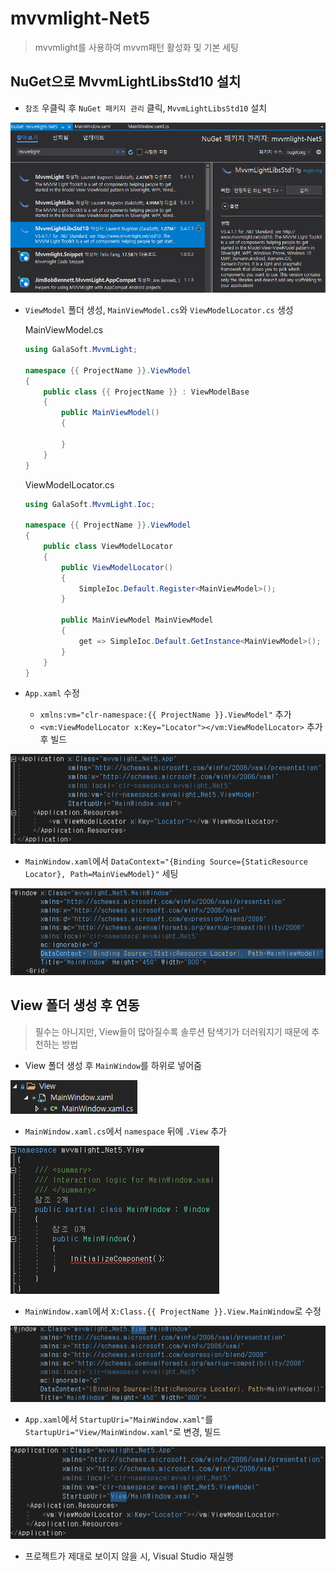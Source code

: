 # mvvmlight-Net5

> mvvmlight를 사용하여 mvvm패턴 활성화 및 기본 세팅



## NuGet으로 MvvmLightLibsStd10 설치

- `참조` 우클릭 후 `NuGet 패키지 관리` 클릭, `MvvmLightLibsStd10` 설치

![image-20211211173406866](README.assets/image-20211211173406866.png)



- `ViewModel` 폴더 생성, `MainViewModel.cs`와 `ViewModelLocator.cs` 생성

  

  MainViewModel.cs

  ```csharp
  using GalaSoft.MvvmLight;
  
  namespace {{ ProjectName }}.ViewModel
  {
      public class {{ ProjectName }} : ViewModelBase
      {
          public MainViewModel()
          {
              
          }
      }
  }
  ```

  

  ViewModelLocator.cs

  ```csharp
  using GalaSoft.MvvmLight.Ioc;
  
  namespace {{ ProjectName }}.ViewModel
  {
      public class ViewModelLocator
      {
          public ViewModelLocator()
          {
              SimpleIoc.Default.Register<MainViewModel>();
          }
  
          public MainViewModel MainViewModel
          {
              get => SimpleIoc.Default.GetInstance<MainViewModel>();
          }
      }
  }
  ```

  

- `App.xaml` 수정
  - `xmlns:vm="clr-namespace:{{ ProjectName }}.ViewModel"` 추가
  - `<vm:ViewModelLocator x:Key="Locator"></vm:ViewModelLocator>` 추가 후 빌드

![image-20211211180454054](README.assets/image-20211211180454054.png)



- `MainWindow.xaml`에서 `﻿DataContext="{Binding Source={StaticResource Locator}, Path=MainViewModel}"` 세팅

![image-20211211180609498](README.assets/image-20211211180609498.png)



## View 폴더 생성 후 연동

> 필수는 아니지만, View들이 많아질수록 솔루션 탐색기가 더러워지기 때문에 추천하는 방법



- View 폴더 생성 후 `MainWindow`를 하위로 넣어줌

![image-20211211180829906](README.assets/image-20211211180829906.png)



- `MainWindow.xaml.cs`에서 `namespace` 뒤에 `.View` 추가

![image-20211211180903827](README.assets/image-20211211180903827.png)



- `MainWindow.xaml`에서 `X:Class.{{ ProjectName }}.View.MainWindow`로 수정

![image-20211211181106965](README.assets/image-20211211181106965.png)



- `App.xaml`에서 `StartupUri="MainWindow.xaml"`를 `StartupUri="View/MainWindow.xaml"`로 변경, 빌드

![image-20211211181234400](README.assets/image-20211211181234400.png)



- 프로젝트가 제대로 보이지 않을 시, Visual Studio 재실행

